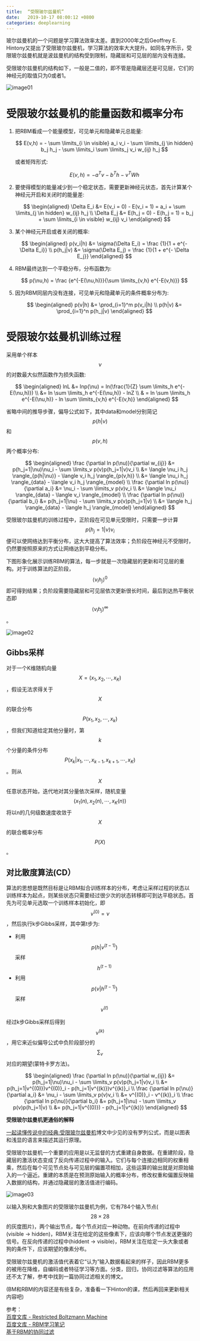 ```yaml
---
title:  “受限玻尔兹曼机”
date:   2019-10-17 08:00:12 +0800
categories: deeplearning
---
```


玻尔兹曼机的一个问题是学习算法效率太差。直到2000年之后Geoffrey E. Hintony又提出了受限玻尔兹曼机，学习算法的效率大大提升。如同名字所示，受限玻尔兹曼机就是波兹曼机的结构受到限制，隐藏层和可见层的层内没有连接。


受限玻尔兹曼机的结构如下，一般是二值的，即不管是隐藏层还是可见层，它们的神经元的取值只为0或者1。

![image01]({{site.baseurl}}/image/20191018/rbm.png)

# 受限玻尔兹曼机的能量函数和概率分布

1. 把RBM看成一个能量模型，可见单元和隐藏单元总能量:

    $$
    E(v,h) = - \sum \limits_{i \in visible} a_i v_i - \sum \limits_{j \in hidden} b_j h_j - \sum \limits_i \sum \limits_j v_i w_{ij} h_j
    $$

    或者矩阵形式:

    $$
    E(v,h) = - a^Tv - b^Th - v^TWh
    $$

2. 要使得模型的能量减少到一个稳定状态，需要更新神经元状态，首先计算某个神经元开启和关闭时的能量差:

    $$
    \begin{aligned}
    \Delta E_i &= E(v_i = 0) - E(v_i = 1) = a_i + \sum \limits_{j \in hidden} w_{ij} h_j \\
    \Delta E_j &= E(h_j = 0) - E(h_j = 1) = b_j + \sum \limits_{i \in visible} w_{ij} v_i
    \end{aligned}
    $$

3. 某个神经元开启或者关闭的概率:

    $$
    \begin{aligned}
    p(v_i|h) &= \sigma(\Delta E_i) = \frac {1}{1 + e^{- \Delta E_i}} \\
    p(h_j|v) &= \sigma(\Delta E_j) = \frac {1}{1 + e^{- \Delta E_j}}
    \end{aligned}
    $$

4. RBM最终达到一个平稳分布，分布函数为:

    $$
    p(\nu,h) = \frac {e^{-E(\nu,h)}}{\sum \limits_{v,h} e^{-E(v,h)}}
    $$

5. 因为RBM同层内没有连接，可见单元和隐藏单元的条件概率分布为:

    $$
    \begin{aligned}
    p(v|h) &= \prod_{i=1}^m p(v_i|h) \\
    p(h|v) &= \prod_{i=1}^n p(h_j|v)
    \end{aligned}
    $$

# 受限玻尔兹曼机训练过程

采用单个样本$$\nu$$的对数最大似然函数作为损失函数:

$$
\begin{aligned}
lnL &= lnp(\nu) = ln(\frac{1}{Z} \sum \limits_h e^{-E(\nu,h)}) \\
&= ln \sum \limits_h e^{-E(\nu,h)} - lnZ \\
& = ln \sum \limits_h e^{-E(\nu,h)} - ln \sum \limits_{v,h} e^{-E(v,h)}
\end{aligned}
$$

省略中间的推导步骤，偏导公式如下，其中data和model分别简记$$p(h \vert \nu)$$和$$p(v,h)$$两个概率分布:

$$
\begin{aligned}
\frac {\partial ln p(\nu)}{\partial w_{ij}} &= p(h_j=1|\nu)\nu_i - \sum \limits_v p(v)p(h_j=1|v)v_i \\
&= \langle \nu_i h_j \rangle_{p(h|\nu)} - \langle v_i h_j \rangle_{p(v,h)} \\
&= \langle \nu_i h_j \rangle_{data} - \langle v_i h_j \rangle_{model} \\
\frac {\partial ln p(\nu)}{\partial a_i} &= \nu_i - \sum \limits_v p(v)v_i \\
&= \langle \nu_i \rangle_{data} - \langle v_i \rangle_{model} \\
\frac {\partial ln p(\nu)}{\partial b_i} &= p(h_j=1|\nu) - \sum \limits_v p(v)p(h_j=1|v) \\
&= \langle h_j \rangle_{data} - \langle h_j \rangle_{model}
\end{aligned}
$$

受限玻尔兹曼机的训练过程中，正阶段在可见单元受限时，只需要一步计算$$p(h_j=1 \vert \nu)\nu_i$$便可以使网络达到平衡分布，这大大提高了算法效率；负阶段在神经元不受限时，仍然要按照原来的方式让网络达到平稳分布。

下图形象化展示训练RBM的算法，每一步就是一次隐藏层的更新和可见层的重构。对于训练算法的正阶段，$$\langle v_i h_j \rangle^0$$即可得到结果；负阶段需要隐藏层和可见层依次更新很长时间，最后到达热平衡状态即$$\langle v_i h_j \rangle^\infty$$。

![image02]({{site.baseurl}}/image/20191018/rbm_train.png)

## Gibbs采样

对于一个K维随机向量$$X = (x_1, x_2, \cdots, x_K)$$，假设无法求得关于$$X$$的联合分布$$P(x_1, x_2, \cdots, x_k)$$，但我们知道给定其他分量时，第$$k$$个分量的条件分布$$P(x_k \vert x_1, \cdots, x_{k-1}, x_{k+1}, \cdots, x_K)$$。则从$$X$$任意状态开始，迭代地对其分量依次采样，随机变量$$(x_1(n), x_2(n), \cdots, x_K(n))$$将以n的几何级数速度收敛于$$X$$的联合概率分布$$P(X)$$。

## 对比散度算法(CD）

算法的思想是既然目标是让RBM拟合训练样本的分布，考虑让采样过程的状态以训练样本为起点，则某些状态只需要经过很少次的状态转移即可到达平稳状态。首先为可见单元选取一个训练样本初始化，即$$v^{(0)}=\nu$$，然后执行k步Gibbs采样，其中第t步为:

- 利用$$p(h \vert v^{(t-1)})$$采样$$h^{(t-1)}$$
- 利用$$p(v \vert h^{(t-1)})$$采样$$v^{(t)}$$

经过k步Gibbs采样后得到$$v^{(k)}$$，用它来近似偏导公式中负阶段部分的$$\sum_v$$对应的期望(蒙特卡罗方法)。

$$
\begin{aligned}
\frac {\partial ln p(\nu)}{\partial w_{ij}} &= p(h_j=1|\nu)\nu_i - \sum \limits_v p(v)p(h_j=1|v)v_i \\
&= p(h_j=1|v^{(0)})v^{(0)}_i - p(h_j=1|v^{(k)})v^{(k)}_i \\
\frac {\partial ln p(\nu)}{\partial a_i} &= \nu_i - \sum \limits_v p(v)v_i \\
&= v^{(0)}_i - v^{(k)}_i \\
\frac {\partial ln p(\nu)}{\partial b_i} &= p(h_j=1|\nu) - \sum \limits_v p(v)p(h_j=1|v) \\
&= p(h_j=1|v^{(0)}) - p(h_j=1|v^{(k)})
\end{aligned}
$$

**受限玻尔兹曼机更通俗的解释**

[一起读懂传说中的经典:受限玻尔兹曼机](https://baijiahao.baidu.com/s?id=1599798281463567369)博文中少见的没有罗列公式，而是以图表和浅显的语言来描述其运行原理。

受限玻尔兹曼机一个重要的应用是以无监督的方式重建自身数据。在重建阶段，隐藏层的激活状态变成了反向传递过程中的输入。它们与每个连接边相同的权重相乘，然后在每个可见节点处与可见层的偏置项相加，这些运算的输出就是对原始输入的一个逼近。重建的本质是在预测原始输入的概率分布，修改权重和偏置反映输入数据的结构，并通过隐藏层的激活值进行编码。

![image03]({{site.baseurl}}/image/20191018/kl.png)

以输入狗和大象图片的受限玻尔兹曼机为例，它有784个输入节点($$28 \times 28$$的灰度图片)，两个输出节点，每个节点对应一种动物。在前向传递的过程中(visible -> hidden)，RBM关注在给定的这些像素下，应该向哪个节点发送更强的信号。在反向传递的过程中(hiddent -> visible)，RBM关注在给定一头大象或者狗的条件下，应该期望的像素分布。

受限玻尔兹曼机的激活值代表着它“认为”输入数据看起来的样子，因此RBM更多的被用在降维，自编码或者特征学习等方面。分类，回归，协同过滤等算法的应用还不太了解，参考中找到一篇协同过滤相关的博文。

(BM和RBM的内容还是有些复杂，准备看一下Hinton的课，然后再回来更新相关内容吧)

参考：  
[百度文库 - Restricted Boltzmann Machine](https://wenku.baidu.com/view/728eee95b1717fd5360cba1aa8114431b90d8ef4.html)  
[百度文库 - RBM学习笔记](https://wenku.baidu.com/view/db591d95770bf78a652954ee.html)  
[基于RBM的协同过滤](https://www.cnblogs.com/kemaswill/p/3269138.html)
